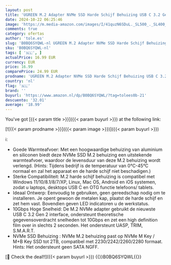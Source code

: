 ```yaml
---
layout: post
title: 'UGREEN M.2 Adapter NVMe SSD Harde Schijf Behuizing USB C 3.2 Gen 2 10Gbps UASP NVMe M.2 2230 2242 2260 2280 SSD NVME M2 Adapter met USB A naar C en USB C naar C Kabels  Zwart '
date: 2024-10-22 06:25:46
image: 'https://m.media-amazon.com/images/I/41quzN6SDuL._SL500_._SL400_.jpg'
comments: true
category: ofertas
author: 'tole.es'
slug: 'B0BQ6SYQWL-nl UGREEN M.2 Adapter NVMe SSD Harde Schijf Behuizing USB C...'
sku: 'B0BQ6SYQWL-nl'
tags: [ '🇳🇱', ]
actualPrice: 16.99 EUR
currency: EUR
price: 16.99
comparePrice: 24.99 EUR
prodname: 'UGREEN M.2 Adapter NVMe SSD Harde Schijf Behuizing USB C 3.2 Gen 2 10Gbps UASP NVMe M.2 2230 2242 2260 2280 SSD NVME M2 Adapter met USB A naar C en USB C naar C Kabels  Zwart '
country: 'nl'
flag: '🇳🇱'
brand: ''
buyurl: 'https://www.amazon.nl/dp/B0BQ6SYQWL/?tag=tolees0b-21'
descuento: '32.01'
average: '18.99'
---
```


You've got [{{< param title >}}]({{< param buyurl >}}) at the following link:

[![{{< param prodname >}}]({{< param image >}})]({{< param buyurl >}})

ℹ️:

- Goede Warmteafvoer: Met een hoogwaardige behuizing van aluminium en siliconen biedt deze NVMe SSD M.2 behuizing een uitstekende warmteafvoer, waardoor de levensduur van deze M.2 behuizing wordt verlengd. (Hints: Tijdens bedrijf is de temperatuur van 0°C-45°C normaal en zal het apparaat en de harde schijf niet beschadigen.)
- Sterke Compatibiliteit: M.2 harde schijf behuizing is compatibel met Windows 11/10/8.1/8/7/XP, Linux, Mac OS, Android en iOS systemen, zodat u laptops, desktops USB C en OTG functie telefoons/ tablets.
- Ideaal Ontwerp: Eenvoudig te gebruiken, geen gereedschap nodig om te installeren. Je opent gewoon de metalen kap, plaatst de harde schijf en zet hem vast. Bovendien geven LED indicatoren u de werkstatus.
- 10Gbps Hoge Snelheid: De M.2 NVMe adapter gebruikt de nieuwste USB C 3.2 Gen 2 interface, ondersteunt theoretische gegevensoverdracht snelheden tot 10Gbps en zet een high definition film over in slechts 2 seconden. Het ondersteunt UASP, TRIM, S.M.A.R.T.
- NVMe SSD Behuizing : NVMe M.2 behuizing past op NVMe M Key / M+B Key SSD tot 2TB, compatibel met 2230/2242/2260/2280 formaat. Hints: Het ondersteunt geen SATA NGFF.

[🛒 Check the deal!!]({{< param buyurl >}})
{{<world>}}B0BQ6SYQWL{{</world>}}
